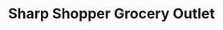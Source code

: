 ---
title: "Sharp Shopper Grocery Outlet"
url: /belleville/sharp-shopper-grocery-outlet/
shop: supermarket
---